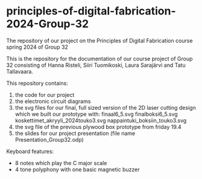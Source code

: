 # principles-of-digital-fabrication-2024-Group-32
The repository of our project on the Principles of Digital Fabrication course spring 2024 of Group 32

This is the repository for the documentation of our course project of Group 32 consisting of Hanna Risteli, Siiri Tuomikoski, Laura Sarajärvi and Tatu Tallavaara.

This repository contains: 
1) the code for our project
2) the electronic circuit diagrams 
3) the svg files for our final, full sized version of the 2D laser cutting design which we built our prototype with:
   finaal6_5.svg
   finalboksi6_5.svg
   koskettimet_akryyli_2024touko3.svg
   nappaintuki_boksiin_touko3.svg
5) the svg file of the previous plywood box prototype from friday 19.4
6) the slides for our project presentation (file name Presentation_Group32.odp) 

Keyboard features:
- 8 notes which play the C major scale
- 4 tone polyphony with one basic magnetic buzzer

